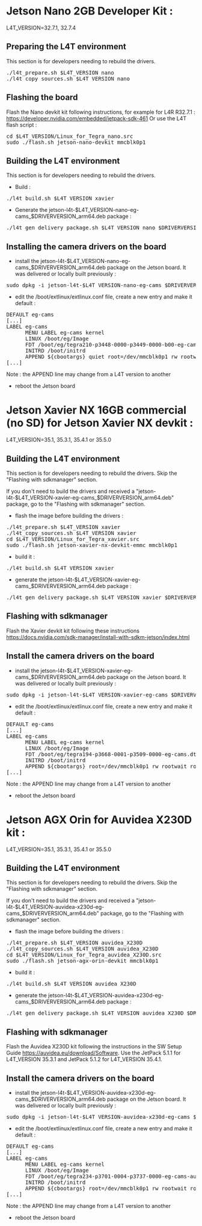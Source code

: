 Jetson Nano 2GB Developer Kit :
===============================
L4T_VERSION=32.7.1, 32.7.4

## Preparing the L4T environment
This section is for developers needing to rebuild the drivers.

<pre>
./l4t_prepare.sh $L4T_VERSION nano
./l4t_copy_sources.sh $L4T_VERSION nano
</pre>

## Flashing the board
Flash the Nano devkit kit following instructions, for example for L4R R32.7.1 : https://developer.nvidia.com/embedded/jetpack-sdk-461
Or use the L4T flash script :
<pre>
cd $L4T_VERSION/Linux_for_Tegra_nano.src
sudo ./flash.sh jetson-nano-devkit mmcblk0p1
</pre>

## Building the L4T environment
This section is for developers needing to rebuild the drivers.

- Build :
<pre>
./l4t_build.sh $L4T_VERSION xavier
</pre>

- Generate the jetson-l4t-$L4T_VERSION-nano-eg-cams_$DRIVERVERSION_arm64.deb package :
<pre>
./l4t_gen_delivery_package.sh $L4T_VERSION nano $DRIVERVERSION
</pre>

## Installing the camera drivers on the board
- install the jetson-l4t-$L4T_VERSION-nano-eg-cams_$DRIVERVERSION_arm64.deb package on the Jetson board. It was delivered or locally built previously :
<pre>
sudo dpkg -i jetson-l4t-$L4T_VERSION-nano-eg-cams_$DRIVERVERSION_arm64.deb
</pre>
- edit the /boot/extlinux/extlinux.conf file, create a new entry and make it default  :
<pre>
DEFAULT eg-cams
[...]
LABEL eg-cams
      MENU LABEL eg-cams kernel
      LINUX /boot/eg/Image
      FDT /boot/eg/tegra210-p3448-0000-p3449-0000-b00-eg-cams.dtb
      INITRD /boot/initrd
      APPEND ${cbootargs} quiet root=/dev/mmcblk0p1 rw rootwait rootfstype=ext4 console=ttyS0,115200n8 console=tty0 fbcon=map:0 net.ifnames=0 nv-auto-config
[...]
</pre>
Note : the APPEND line may change from a L4T version to another
- reboot the Jetson board

Jetson Xavier NX 16GB commercial (no SD) for Jetson Xavier NX devkit :
======================================================================
L4T_VERSION=35.1, 35.3.1, 35.4.1 or 35.5.0

## Building the L4T environment
This section is for developers needing to rebuild the drivers. Skip the "Flashing with sdkmanager" section.

If you don't need to build the drivers and received a "jetson-l4t-$L4T_VERSION-xavier-eg-cams_$DRIVERVERSION_arm64.deb" package, go to the "Flashing with sdkmanager" section.

- flash the image before building the drivers :
<pre>
./l4t_prepare.sh $L4T_VERSION xavier
./l4t_copy_sources.sh $L4T_VERSION xavier
cd $L4T_VERSION/Linux_for_Tegra_xavier.src
sudo ./flash.sh jetson-xavier-nx-devkit-emmc mmcblk0p1
</pre>

- build it :
<pre>
./l4t_build.sh $L4T_VERSION xavier
</pre>

- generate the jetson-l4t-$L4T_VERSION-xavier-eg-cams_$DRIVERVERSION_arm64.deb package :
<pre>
./l4t_gen_delivery_package.sh $L4T_VERSION xavier $DRIVERVERSION
</pre>

## Flashing with sdkmanager
Flash the Xavier devkit kit following these instructions https://docs.nvidia.com/sdk-manager/install-with-sdkm-jetson/index.html

## Install the camera drivers on the board
- install the jetson-l4t-$L4T_VERSION-xavier-eg-cams_$DRIVERVERSION_arm64.deb package on the Jetson board. It was delivered or locally built previously :
<pre>
sudo dpkg -i jetson-l4t-$L4T_VERSION-xavier-eg-cams_$DRIVERVERSION_arm64.deb
</pre>
- edit the /boot/extlinux/extlinux.conf file, create a new entry and make it default  :
<pre>
DEFAULT eg-cams
[...]
LABEL eg-cams
      MENU LABEL eg-cams kernel
      LINUX /boot/eg/Image
      FDT /boot/eg/tegra194-p3668-0001-p3509-0000-eg-cams.dtb
      INITRD /boot/initrd
      APPEND ${cbootargs} root=/dev/mmcblk0p1 rw rootwait rootfstype=ext4 console=ttyTCU0,115200n8 console=tty0 fbcon=map:0 net.ifnames=0 video=efifb:off
[...]
</pre>
Note : the APPEND line may change from a L4T version to another
- reboot the Jetson board


Jetson AGX Orin for Auvidea X230D kit :
=======================================
L4T_VERSION=35.1, 35.3.1, 35.4.1 or 35.5.0

## Building the L4T environment
This section is for developers needing to rebuild the drivers. Skip the "Flashing with sdkmanager" section.

If you don't need to build the drivers and received a "jetson-l4t-$L4T_VERSION-auvidea-x230d-eg-cams_$DRIVERVERSION_arm64.deb" package, go to the "Flashing with sdkmanager" section.

- flash the image before building the drivers :
<pre>
./l4t_prepare.sh $L4T_VERSION auvidea_X230D
./l4t_copy_sources.sh $L4T_VERSION auvidea_X230D
cd $L4T_VERSION/Linux_for_Tegra_auvidea_X230D.src
sudo ./flash.sh jetson-agx-orin-devkit mmcblk0p1
</pre>

- build it :
<pre>
./l4t_build.sh $L4T_VERSION auvidea_X230D
</pre>

- generate the jetson-l4t-$L4T_VERSION-auvidea-x230d-eg-cams_$DRIVERVERSION_arm64.deb package :
<pre>
./l4t_gen_delivery_package.sh $L4T_VERSION auvidea_X230D $DRIVERVERSION
</pre>

## Flashing with sdkmanager
Flash the Auvidea X230D kit following the instructions in the SW Setup Guide https://auvidea.eu/download/Software.
Use the JetPack 5.1.1 for L4T_VERSION 35.3.1 and JetPack 5.1.2 for L4T_VERSION 35.4.1.

## Install the camera drivers on the board
- install the jetson-l4t-$L4T_VERSION-auvidea-x230d-eg-cams_$DRIVERVERSION_arm64.deb package on the Jetson board. It was delivered or locally built previously :
<pre>
sudo dpkg -i jetson-l4t-$L4T_VERSION-auvidea-x230d-eg-cams_$DRIVERVERSION_arm64.deb
</pre>
- edit the /boot/extlinux/extlinux.conf file, create a new entry and make it default  :
<pre>
DEFAULT eg-cams
[...]
LABEL eg-cams
      MENU LABEL eg-cams kernel
      LINUX /boot/eg/Image
      FDT /boot/eg/tegra234-p3701-0004-p3737-0000-eg-cams-auvidea.dtb
      INITRD /boot/initrd
      APPEND ${cbootargs} root=/dev/mmcblk0p1 rw rootwait rootfstype=ext4 mminit_loglevel=4 console=ttyTCU0,115200 console=ttyAMA0,115200 console=tty0 firmware_class.path=/etc/firmware fbcon=map:0 net.ifnames=0
[...]
</pre>
Note : the APPEND line may change from a L4T version to another
- reboot the Jetson board




